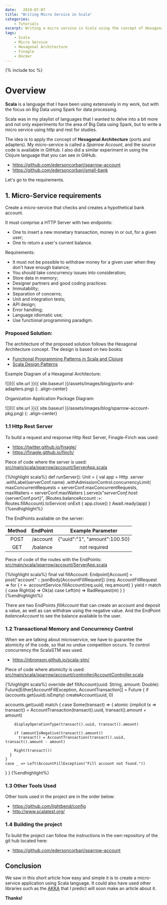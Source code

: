 ```yaml
---
date:   2019-07-07
title: "Writing Micro Service in Scala"
categories: 
    - Tutorials
excerpt: Writing a micro service in Scala using the concept of Hexagonal Architecture.
tags: 
    - Scala
    - Micro Service
    - Hexagonal Architecture
    - Finagle
    - Docker
---
```


{% include toc %}

# Overview 

<!-- This article was also published on the site: [https://dzone.com/articles/the-types-of-data-engineers](https://dzone.com/articles/the-types-of-data-engineers). -->

**Scala** is a language that I have been using extensively in my work, but with the focus on Big Data using Spark for data processing.

Scala was in my playlist of languages that I wanted to delve into a bit more and not only experiments for the area of Big Data 
using Spark, but to write a micro service using http and rest for studies.

The idea is to apply the concept of **Hexagonal Architecture** (ports and adapters). My micro-service is called a *Sparrow Account*, 
and the source code is available in GitHub. I also did a similar experiment in using the Clojure language that you can see in GitHub.

  * <a href="https://github.com/edersoncorbari/sparrow-account" target="_blank">https://github.com/edersoncorbari/sparrow-account</a>
  * <a href="https://github.com/edersoncorbari/small-bank" target="_blank">https://github.com/edersoncorbari/small-bank</a>

Let's go to the requirements.

## 1. Micro-Service requirements 

Create a micro-service that checks and creates a hypothetical bank account.

It must comprise a HTTP Server with two endpoints:

  * One to insert a new monetary transaction, money in or out, for a given user;
  * One to return a user's current balance.

Requirements:

  * It must not be possible to withdraw money for a given user when they don't have enough balance;
  * You should take concurrency issues into consideration;
  * Store data in memory;
  * Designer partners and good coding practices:
  * Immutability;
  * Separation of concerns;
  * Unit and integration tests;
  * API design;
  * Error handling;
  * Language idiomatic use;
  * Use functional programming paradigm.

### Proposed Solution:

The architecture of the proposed solution follows the Hexagonal Architecture concept. The design is based on two books:

  * <a href="https://www.amazon.com/dp/B00HUEG8KK" target="_blank">Functional Programming Patterns in Scala and Clojure</a>
  * <a href="https://www.amazon.com/dp/B075Z2CMRX" target="_blank">Scala Design Patterns</a>

Example Diagram of a Hexagonal Architecture:

![]({{ site.url }}{{ site.baseurl }}/assets/images/blog/ports-and-adapters.png)
{: .align-center}

Organization Application Package Diagram:

![]({{ site.url }}{{ site.baseurl }}/assets/images/blog/sparrow-account-pkg.png)
{: .align-center}

### 1.1 Http Rest Server

To build a request and response Http Rest Server, Finagle-Finch was used:

  * <a href="https://twitter.github.io/finagle/" target="_blank">https://twitter.github.io/finagle/</a>
  * <a href="https://finagle.github.io/finch/" target="_blank">https://finagle.github.io/finch/</a>

Piece of code where the server is used: <a href="https://github.com/edersoncorbari/sparrow-account/blob/master/src/main/scala/sparrow/account/ServerApp.scala" target="_blank">src/main/scala/sparrow/account/ServerApp.scala</a>

{%highlight scala%}
def runServer(): Unit = {
  val app = Http
    .server
    .withLabel(serverConf.name)
    .withAdmissionControl.concurrencyLimit(
    maxConcurrentRequests = serverConf.maxConcurrentRequests,
    maxWaiters = serverConf.maxWaiters
  ).serve(s"${serverConf.host}:${serverConf.port}",
  (Routes.balanceAccount :+: Routes.fillAccount).toService)
  onExit {
    app.close()
  }
  Await.ready(app)
}
{%endhighlight%}

The EndPoints available on the server:

| Method   |  EndPoint    |  Example Parameter             |
|:--------:|:------------:|:------------------------------:|
| POST     | /account     | {"uuid":"1", "amount":100.50}  |
| GET      | /balance     | not required                   |

Piece of code of the routes with the EndPoints: <a href="https://github.com/edersoncorbari/sparrow-account/blob/master/src/main/scala/sparrow/account/Routes.scala" target="_blank">src/main/scala/sparrow/account/ServerApp.scala</a>

{%highlight scala%}
final val fillAccount: Endpoint[Account] =
  post("account" :: jsonBody[AccountFillRequest]) {req: AccountFillRequest =>
    for {
      r <- accountService.fillAccount(req.uuid, req.amount)
    } yield r match {
      case Right(a) => Ok(a)
      case Left(m) => BadRequest(m)
    }
  }
{%endhighlight%}

There are two EndPoints *fillAccount* that can create an account and deposit a value, as well as can withdraw using the negative value. And the 
EndPoint *balanceAccount* to see the balance available to the user.

### 1.2 Transactional Memory and Concurrency Control

When we are talking about microservice, we have to guarantee the atomicity of the code, so that no undue competition occurs. To control 
concurrency the ScalaSTM was used.

  * <a href="https://nbronson.github.io/scala-stm/" target="_blank">https://nbronson.github.io/scala-stm/</a>

Piece of code where atomicity is used: <a href="https://github.com/edersoncorbari/sparrow-account/blob/master/src/main/scala/sparrow/account/controller/AccountController.scala" target="_blank">src/main/scala/sparrow/account/controller/AccountController.scala</a>

{%highlight scala%}
override def fillAccount(uuid: String, amount: Double): Future[Either[AccountFillException, AccountTransaction]] = Future {
  if (accounts.get(uuid).isEmpty) createAccount(uuid, 0)

  accounts.get(uuid) match {
    case Some(transact) => {
      atomic {implicit tx =>
        transact() = AccountTransaction(transact().uuid, transact().amount + amount)

        displayOperationType(transact().uuid, transact().amount)

        if (amountIsNegative(transact().amount))
          transact() = AccountTransaction(transact().uuid, transact().amount - amount)

        Right(transact())
      }
    }
    case _ => Left(AccountFillException("Fill account not found."))
  }
}
{%endhighlight%}

### 1.3 Other Tools Used

Other tools used in the project are in the order below:

  * <a href="https://github.com/lightbend/config" target="_blank">https://github.com/lightbend/config</a>
  * <a href="http://www.scalatest.org/" target="_blank">http://www.scalatest.org/</a>


### 1.4 Building the project

To build the project can follow the instructions in the own repository of the git hub located here:

  * <a href="https://github.com/edersoncorbari/sparrow-account" target="_blank">https://github.com/edersoncorbari/sparrow-account</a>

## Conclusion 

We saw in this short article how easy and simple it is to create a micro-service application using Scala language. It could 
also have used other libraries such as the <a href="https://akka.io/" target="_blank">AKKA</a> that I predict will soon make 
an article about it.

<b>Thanks!</b>
